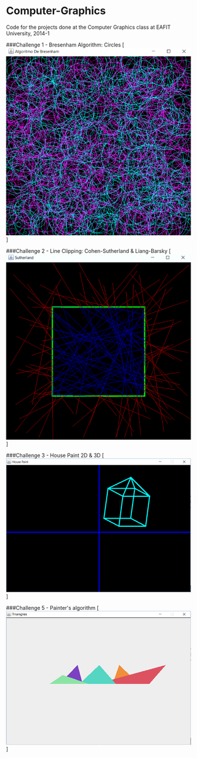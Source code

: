 # Computer-Graphics
Code for the projects done at the Computer Graphics class at EAFIT University, 2014-1

###Challenge 1 - Bresenham Algorithm: Circles
[![](https://github.com/marbros/Computer-Graphics/blob/master/Screenshots/CG_Challenge1.png?raw=true)]

###Challenge 2 - Line Clipping: Cohen-Sutherland & Liang-Barsky
[![](https://github.com/marbros/Computer-Graphics/blob/master/Screenshots/CG_Challenge2.png?raw=true)]

###Challenge 3 - House Paint 2D & 3D
[![](https://github.com/marbros/Computer-Graphics/blob/master/Screenshots/CG_Challenge3.png?raw=true)]

###Challenge 5 - Painter's algorithm
[![Painter's algorithm](https://github.com/marbros/Computer-Graphics/blob/master/Screenshots/CG_Challenge5.png?raw=true)]
